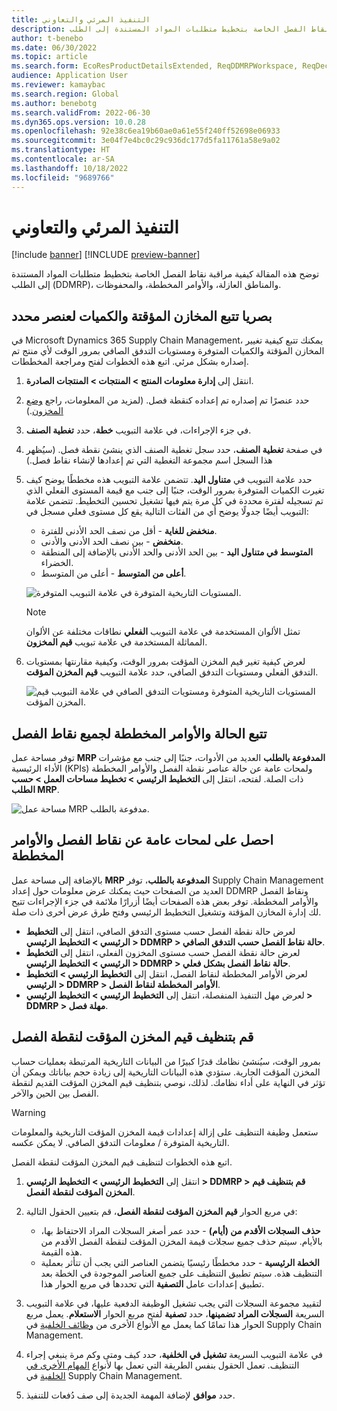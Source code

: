 ```yaml
---
title: التنفيذ المرئي والتعاوني
description: توضح هذه المقالة كيفية مراقبة نقاط الفصل الخاصة بتخطيط متطلبات المواد المستندة إلى الطلب (DDMRP)، والمناطق العازلة، والأوامر المخططة، والمحفوظات.
author: t-benebo
ms.date: 06/30/2022
ms.topic: article
ms.search.form: EcoResProductDetailsExtended, ReqDDMRPWorkspace, ReqDecouplingPointsStatusByNetFlow, ReqDecouplingPointStatusByOnHand, ReqPlannedOrderForm, ReqItemDecoupledLeadTime
audience: Application User
ms.reviewer: kamaybac
ms.search.region: Global
ms.author: benebotg
ms.search.validFrom: 2022-06-30
ms.dyn365.ops.version: 10.0.28
ms.openlocfilehash: 92e38c6ea19b60ae0a61e55f240ff52698e06933
ms.sourcegitcommit: 3e04f7e4bc0c29c936dc177d5fa11761a58e9a02
ms.translationtype: HT
ms.contentlocale: ar-SA
ms.lasthandoff: 10/18/2022
ms.locfileid: "9689766"
---
```

# <a name="visual-and-collaborative-execution"></a>التنفيذ المرئي والتعاوني

[!include [banner](../../includes/banner.md)]
[!INCLUDE [preview-banner](../../includes/preview-banner.md)]
<!-- KFM: Preview until further notice -->

توضح هذه المقالة كيفية مراقبة نقاط الفصل الخاصة بتخطيط متطلبات المواد المستندة إلى الطلب (DDMRP)، والمناطق العازلة، والأوامر المخططة، والمحفوظات.

## <a name="visually-track-buffers-and-quantities-for-a-selected-item"></a>بصريا تتبع المخازن المؤقتة والكميات لعنصر محدد

في Microsoft Dynamics 365 Supply Chain Management، يمكنك تتبع كيفية تغيير المخازن المؤقتة والكميات المتوفرة ومستويات التدفق الصافي بمرور الوقت لأي منتج تم إصداره بشكل مرئي. اتبع هذه الخطوات لفتح ومراجعة المخططات.

1. انتقل إلى **إدارة معلومات المنتج‬ \> المنتجات \> المنتجات الصادرة**.
1. حدد عنصرًا تم إصداره تم إعداده كنقطة فصل. (لمزيد من المعلومات، راجع [وضع المخزون](ddmrp-inventory-positioning.md).)
1. في جزء الإجراءات، في علامة التبويب **خطة**، حدد **تغطية الصنف**.
1. في صفحة **تغطية الصنف**، حدد سجل تغطية الصنف الذي ينشئ نقطة فصل. (سيُظهر هذا السجل اسم مجموعة التغطية التي تم إعدادها لإنشاء نقاط فصل.)
1. حدد علامة التبويب في **متناول اليد**. تتضمن علامة التبويب هذه مخططًا يوضح كيف تغيرت الكميات المتوفرة بمرور الوقت، جنبًا إلى جنب مع قيمة المستوى الفعلي الذي تم تسجيله لفترة محددة في كل مرة يتم فيها تشغيل تحسين التخطيط. تتضمن علامة التبويب أيضًا جدولًا يوضح أي من الفئات التالية يقع كل مستوى فعلي مسجل في:

    - **منخفض للغاية** - أقل من نصف الحد الأدنى للفترة.
    - **منخفض** - بين نصف الحد الأدنى والأدنى.
    - **المتوسط في متناول اليد** - بين الحد الأدنى والحد الأدنى بالإضافة إلى المنطقة الخضراء.
    - **أعلى من المتوسط** - أعلى من المتوسط.

    ![المستويات التاريخية المتوفرة في علامة التبويب المتوفرة.](media/ddmrp-on-hand-graph.png "المستويات التاريخية المتوفرة في علامة التبويب المتوفرة")

    > [!NOTE]
    > تمثل الألوان المستخدمة في علامة التبويب **الفعلي** نطاقات مختلفة عن الألوان المماثلة المستخدمة في علامة تبويب **قيم المخزون**.

1. لعرض كيفية تغير قيم المخزن المؤقت بمرور الوقت، وكيفية مقارنتها بمستويات التدفق الفعلي ومستويات التدفق الصافي، حدد علامة التبويب **قيم المخزن المؤقت**.

    ![المستويات التاريخية المتوفرة ومستويات التدفق الصافي في علامة التبويب قيم المخزن المؤقت.](media/ddmrp-buffer-values-graph.png "المستويات التاريخية المتوفرة ومستويات التدفق الصافي في علامة التبويب قيم المخزن المؤقت")

## <a name="track-the-status-and-planned-orders-for-all-decoupling-points"></a>تتبع الحالة والأوامر المخططة لجميع نقاط الفصل

توفر مساحة عمل **MRP المدفوعة بالطلب** العديد من الأدوات، جنبًا إلى جنب مع مؤشرات الأداء الرئيسية (KPIs) ولمحات عامة عن حالة عناصر نقطة الفصل والأوامر المخططة ذات الصلة. لفتحه، انتقل إلى **التخطيط الرئيسي \> تخطيط مساحات العمل \> حسب الطلب MRP**.

![مساحة عمل MRP مدفوعة بالطلب.](media/ddmrp-workspace.png "مساحة عمل MRP مدفوعة بالطلب")

## <a name="get-overviews-of-decoupling-points-and-planned-orders"></a>احصل على لمحات عامة عن نقاط الفصل والأوامر المخططة

بالإضافة إلى مساحة عمل **MRP المدفوعة بالطلب**، توفر Supply Chain Management العديد من الصفحات حيث يمكنك عرض معلومات حول إعداد DDMRP ونقاط الفصل والأوامر المخططة. توفر بعض هذه الصفحات أيضًا أزرارًا ملائمة في جزء الإجراءات تتيح لك إدارة المخازن المؤقتة وتشغيل التخطيط الرئيسي وفتح طرق عرض أخرى ذات صلة.

- لعرض حالة نقطة الفصل حسب مستوى التدفق الصافي، انتقل إلى **التخطيط الرئيسي \> التخطيط الرئيسي \> DDMRP \> حالة نقاط الفصل حسب التدفق الصافي**.
- لعرض حالة نقطة الفصل حسب مستوى المخزون الفعلي، انتقل إلى **التخطيط الرئيسي \> التخطيط الرئيسي \> DDMRP \> حالة نقاط الفصل بشكل فعلي**.
- لعرض الأوامر المخططة لنقاط الفصل، انتقل إلى **التخطيط الرئيسي \> التخطيط الرئيسي \> DDMRP \> الأوامر المخططة لنقاط الفصل**.
- لعرض مهل التنفيذ المنفصلة، انتقل إلى **التخطيط الرئيسي \> التخطيط الرئيسي \> DDMRP \> مهلة فصل**.

## <a name="clean-up-decoupling-point-buffer-values"></a>قم بتنظيف قيم المخزن المؤقت لنقطة الفصل

بمرور الوقت، سيُنشئ نظامك قدرًا كبيرًا من البيانات التاريخية المرتبطة بعمليات حساب المخزن المؤقت الجارية. ستؤدي هذه البيانات التاريخية إلى زيادة حجم بياناتك ويمكن أن تؤثر في النهاية على أداء نظامك. لذلك، نوصي بتنظيف قيم المخزن المؤقت القديم لنقطة الفصل بين الحين والآخر.

> [!WARNING]
> ستعمل وظيفة التنظيف على إزالة إعدادات قيمة المخزن المؤقت التاريخية والمعلومات التاريخية المتوفرة / معلومات التدفق الصافي. لا يمكن عكسه.

اتبع هذه الخطوات لتنظيف قيم المخزن المؤقت لنقطة الفصل.

1. انتقل إلى **التخطيط الرئيسي \> التخطيط الرئيسي \> DDMRP \> قم بتنظيف قيم المخزن المؤقت لنقطة الفصل**.
1. في مربع الحوار **قيم المخزن المؤقت لنقطة الفصل**، قم بتعيين الحقول التالية:

    - **حذف السجلات الأقدم من (أيام)** - حدد عمر أصغر السجلات المراد الاحتفاظ بها، بالأيام. سيتم حذف جميع سجلات قيمة المخزن المؤقت لنقطة الفصل الأقدم من هذه القيمة.
    - **الخطة الرئيسية** - حدد مخططًا رئيسيًا يتضمن العناصر التي يجب أن تتأثر بعملية التنظيف هذه. سيتم تطبيق التنظيف على جميع العناصر الموجودة في الخطة بعد تطبيق إعدادات عامل **التصفية** التي تحددها في مربع الحوار هذا.

1. لتقييد مجموعة السجلات التي يجب تشغيل الوظيفة الدفعية عليها، في علامة التبويب السريعة **السجلات المراد تضمينها**، حدد **تصفية** لفتح مربع الحوار **الاستعلام**. يعمل مربع الحوار هذا تمامًا كما يعمل مع الأنواع الأخرى من [وظائف الخلفية](../../../fin-ops-core/dev-itpro/sysadmin/batch-processing-overview.md) في Supply Chain Management.
1. في علامة التبويب السريعة **تشغيل في الخلفية**، حدد كيف ومتى وكم مرة ينبغي إجراء التنظيف. تعمل الحقول بنفس الطريقة التي تعمل بها لأنواع [المهام الأخرى في الخلفية](../../../fin-ops-core/dev-itpro/sysadmin/batch-processing-overview.md) في Supply Chain Management.
1. حدد **موافق** لإضافة المهمة الجديدة إلى صف دُفعات للتنفيذ.
